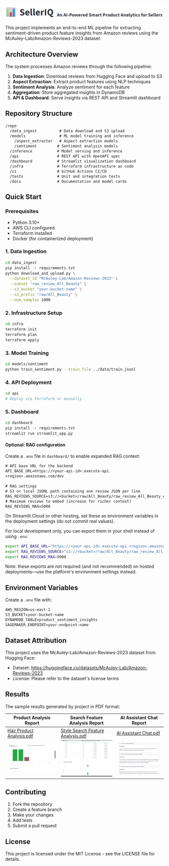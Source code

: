 ![SellerIQ Header](docs/project_name_logo.png)

This project implements an end-to-end ML pipeline for extracting sentiment-driven product feature insights from Amazon reviews using the McAuley-Lab/Amazon-Reviews-2023 dataset.

## Architecture Overview

The system processes Amazon reviews through the following pipeline:
1. **Data Ingestion**: Download reviews from Hugging Face and upload to S3
2. **Aspect Extraction**: Extract product features using NLP techniques
3. **Sentiment Analysis**: Analyze sentiment for each feature
4. **Aggregation**: Store aggregated insights in DynamoDB
5. **API & Dashboard**: Serve insights via REST API and Streamlit dashboard

## Repository Structure

```
/repo
  /data_ingest          # Data download and S3 upload
  /models               # ML model training and inference
    /aspect_extractor   # Aspect extraction models
    /sentiment         # Sentiment analysis models
  /inference           # Model serving and inference
  /api                 # REST API with OpenAPI spec
  /dashboard           # Streamlit visualization dashboard
  /infra               # Terraform infrastructure as code
  /ci                  # GitHub Actions CI/CD
  /tests               # Unit and integration tests
  /docs                # Documentation and model cards
```

## Quick Start

### Prerequisites
- Python 3.10+
- AWS CLI configured
- Terraform installed
- Docker (for containerized deployment)

### 1. Data Ingestion
```bash
cd data_ingest
pip install -r requirements.txt
python download_and_upload.py \
  --dataset_id "McAuley-Lab/Amazon-Reviews-2023" \
  --subset "raw_review_All_Beauty" \
  --s3_bucket "your-bucket-name" \
  --s3_prefix "raw/All_Beauty" \
  --num_samples 1000
```

### 2. Infrastructure Setup
```bash
cd infra
terraform init
terraform plan
terraform apply
```

### 3. Model Training
```bash
cd models/sentiment
python train_sentiment.py --train_file ../data/train.jsonl
```

### 4. API Deployment
```bash
cd api
# Deploy via Terraform or manually
```

### 5. Dashboard
```bash
cd dashboard
pip install -r requirements.txt
streamlit run streamlit_app.py
```

#### Optional: RAG configuration
Create a `.env` file in `dashboard/` to enable expanded RAG context:
```
# API base URL for the backend
API_BASE_URL=https://<your-api-id>.execute-api.<region>.amazonaws.com/dev

# RAG settings
# S3 or local JSONL path containing one review JSON per line
RAG_REVIEWS_SOURCE=s3://<bucket>/raw/All_Beauty/raw_review_All_Beauty_expanded.jsonl
# Maximum reviews to embed (increase for richer context)
RAG_REVIEWS_MAX=5000
```

On Streamlit Cloud or other hosting, set these as environment variables in the deployment settings (do not commit real values).

For local development only, you can export them in your shell instead of using `.env`:
```bash
export API_BASE_URL="https://<your-api-id>.execute-api.<region>.amazonaws.com/dev"
export RAG_REVIEWS_SOURCE="s3://<bucket>/raw/All_Beauty/raw_review_All_Beauty_expanded.jsonl"
export RAG_REVIEWS_MAX=5000
```
Note: these exports are not required (and not recommended) on hosted deployments—use the platform's environment settings instead.

## Environment Variables

Create a `.env` file with:
```
AWS_REGION=us-east-1
S3_BUCKET=your-bucket-name
DYNAMODB_TABLE=product_sentiment_insights
SAGEMAKER_ENDPOINT=your-endpoint-name
```

## Dataset Attribution

This project uses the McAuley-Lab/Amazon-Reviews-2023 dataset from Hugging Face:
- Dataset: https://huggingface.co/datasets/McAuley-Lab/Amazon-Reviews-2023
- License: Please refer to the dataset's license terms

## Results

The sample results generated by project in PDF format:

| Product Analysis Report                             | Search Feature Analysis Report                       | AI Assistant Chat Report                            |
|----------------------------------------------------|-----------------------------------------------------|----------------------------------------------------|
| [Hair Product Analysis.pdf](docs/results/hair_product_analysis.pdf) | [Style Search Feature Analysis.pdf](docs/results/style_search_feature_analysis.pdf) | [AI Assistant Chat.pdf](docs/results/AI_assistant_chat.pdf) |
| <img src="docs/results/prod_analysis.png" width="200" style="margin-right:10px;" /> | <img src="docs/results/feature_search.png" width="200" style="margin-right:10px;" /> | <img src="docs/results/ai_assistant_chat.png" width="200" /> |


<!-- <p float="left">
  <img src="docs/results/feature_search.png" width="200" />
</p>

<p float="left">
  <img src="docs/results/ai_assistant_chat.png" width="200" />
</p> -->



## Contributing

1. Fork the repository
2. Create a feature branch
3. Make your changes
4. Add tests
5. Submit a pull request

## License

This project is licensed under the MIT License - see the LICENSE file for details.